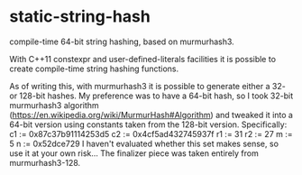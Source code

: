 static-string-hash
==================

compile-time 64-bit string hashing, based on murmurhash3.

With C++11 constexpr and user-defined-literals facilities it is possible
to create compile-time string hashing functions.

As of writing this, with murmurhash3 it is possible to generate either
a 32- or 128-bit hashes. My preference was to have a 64-bit hash, so
I took 32-bit murmurhash3 algorithm (https://en.wikipedia.org/wiki/MurmurHash#Algorithm)
and tweaked it into a 64-bit version using constants taken from the 128-bit version.
Specifically:
  c1 := 0x87c37b91114253d5
  c2 := 0x4cf5ad432745937f
  r1 := 31
  r2 := 27
  m := 5
  n := 0x52dce729
I haven't evaluated whether this set makes sense, so use it at your own risk...
The finalizer piece was taken entirely from murmurhash3-128.
